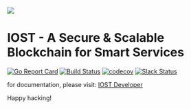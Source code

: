 <p>
<img src="https://i.loli.net/2019/02/24/5c72b13b98f8e.jpeg" >
</p>

# IOST - A Secure & Scalable Blockchain for Smart Services

[![Go Report Card](https://goreportcard.com/badge/github.com/iost-official/go-iost)](https://goreportcard.com/report/github.com/iost-official/go-iost)
[![Build Status](https://travis-ci.org/iost-official/go-iost.svg?branch=develop)](https://travis-ci.org/iost-official/go-iost)
[![codecov](https://codecov.io/gh/iost-official/go-iost/branch/develop/graph/badge.svg)](https://codecov.io/gh/iost-official/go-iost)
[![Slack Status](https://invite.iost.io/badge.svg)](https://invite.iost.io)

for documentation, please visit: [IOST Developer](https://developers.iost.io)

Happy hacking!
